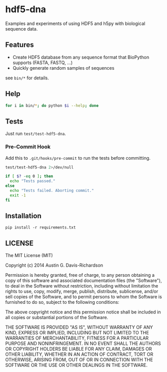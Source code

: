 # hdf5-dna

Examples and experiments of using HDF5 and h5py with biological sequence data.

## Features

- Create HDF5 database from any sequence format that BioPython supports
  (FASTA, FASTQ, ...)
- Quickly generate random samples of sequences

see `bin/*` for details.

## Help

```sh
for i in bin/*; do python $i --help; done
```

## Tests

Just run `test/test-hdf5-dna`.

### Pre-Commit Hook

Add this to `.git/hooks/pre-commit` to run the tests before committing.

```sh
test/test-hdf5-dna 2>/dev/null

if [ $? -eq 0 ]; then
  echo "Tests passed."
else
  echo "Tests failed. Aborting commit."
  exit -1
fi
```

## Installation

`pip install -r requirements.txt`

## LICENSE

The MIT License (MIT)

Copyright (c) 2014 Austin G. Davis-Richardson

Permission is hereby granted, free of charge, to any person obtaining a
copy of this software and associated documentation files (the
"Software"), to deal in the Software without restriction, including
without limitation the rights to use, copy, modify, merge, publish,
distribute, sublicense, and/or sell copies of the Software, and to
permit persons to whom the Software is furnished to do so, subject to
the following conditions:

The above copyright notice and this permission notice shall be included
in all copies or substantial portions of the Software.

THE SOFTWARE IS PROVIDED "AS IS", WITHOUT WARRANTY OF ANY KIND, EXPRESS
OR IMPLIED, INCLUDING BUT NOT LIMITED TO THE WARRANTIES OF
MERCHANTABILITY, FITNESS FOR A PARTICULAR PURPOSE AND NONINFRINGEMENT.
IN NO EVENT SHALL THE AUTHORS OR COPYRIGHT HOLDERS BE LIABLE FOR ANY
CLAIM, DAMAGES OR OTHER LIABILITY, WHETHER IN AN ACTION OF CONTRACT,
TORT OR OTHERWISE, ARISING FROM, OUT OF OR IN CONNECTION WITH THE
SOFTWARE OR THE USE OR OTHER DEALINGS IN THE SOFTWARE.
